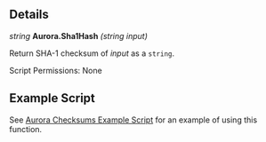 ## Details

_string_ **Aurora.Sha1Hash** _(string input)_

Return SHA-1 checksum of _input_ as a `string`.

Script Permissions: None

## Example Script

See [Aurora Checksums Example Script](./example-scripts/ExampleAuroraChecksums/Main.lua) for an example of using this function.
